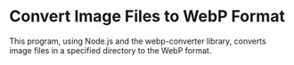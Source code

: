 # Convert Image Files to WebP Format

This program, using Node.js and the webp-converter library, converts image files in a specified directory to the WebP format.
